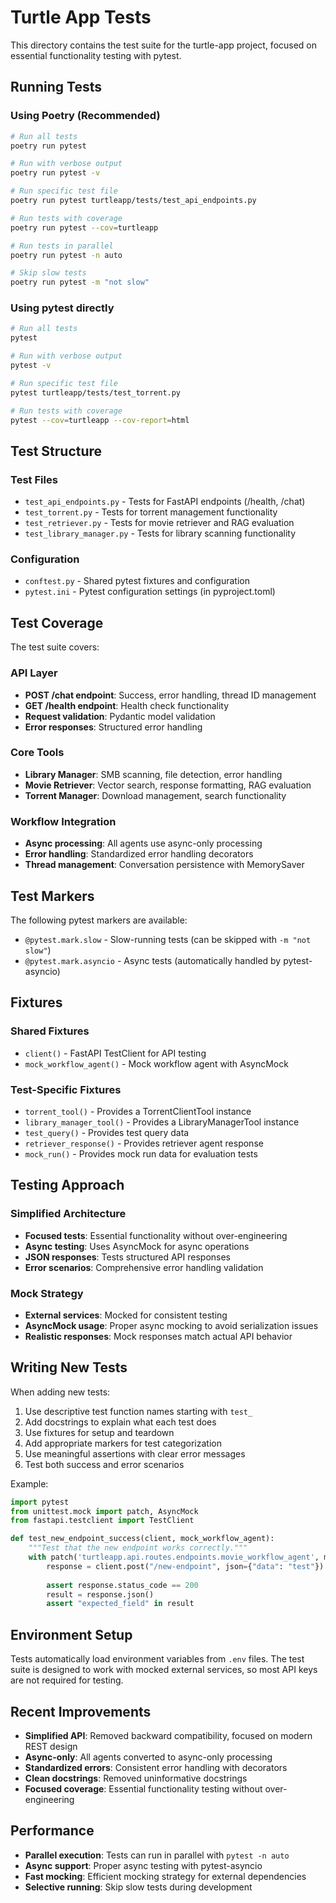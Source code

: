 # Turtle App Tests

This directory contains the test suite for the turtle-app project, focused on essential functionality testing with pytest.

## Running Tests

### Using Poetry (Recommended)

```bash
# Run all tests
poetry run pytest

# Run with verbose output
poetry run pytest -v

# Run specific test file
poetry run pytest turtleapp/tests/test_api_endpoints.py

# Run tests with coverage
poetry run pytest --cov=turtleapp

# Run tests in parallel
poetry run pytest -n auto

# Skip slow tests
poetry run pytest -m "not slow"
```

### Using pytest directly

```bash
# Run all tests
pytest

# Run with verbose output
pytest -v

# Run specific test file
pytest turtleapp/tests/test_torrent.py

# Run tests with coverage
pytest --cov=turtleapp --cov-report=html
```

## Test Structure

### Test Files

- `test_api_endpoints.py` - Tests for FastAPI endpoints (/health, /chat)
- `test_torrent.py` - Tests for torrent management functionality
- `test_retriever.py` - Tests for movie retriever and RAG evaluation
- `test_library_manager.py` - Tests for library scanning functionality

### Configuration

- `conftest.py` - Shared pytest fixtures and configuration
- `pytest.ini` - Pytest configuration settings (in pyproject.toml)

## Test Coverage

The test suite covers:

### API Layer
- **POST /chat endpoint**: Success, error handling, thread ID management
- **GET /health endpoint**: Health check functionality
- **Request validation**: Pydantic model validation
- **Error responses**: Structured error handling

### Core Tools
- **Library Manager**: SMB scanning, file detection, error handling
- **Movie Retriever**: Vector search, response formatting, RAG evaluation
- **Torrent Manager**: Download management, search functionality

### Workflow Integration
- **Async processing**: All agents use async-only processing
- **Error handling**: Standardized error handling decorators
- **Thread management**: Conversation persistence with MemorySaver

## Test Markers

The following pytest markers are available:

- `@pytest.mark.slow` - Slow-running tests (can be skipped with `-m "not slow"`)
- `@pytest.mark.asyncio` - Async tests (automatically handled by pytest-asyncio)

## Fixtures

### Shared Fixtures

- `client()` - FastAPI TestClient for API testing
- `mock_workflow_agent()` - Mock workflow agent with AsyncMock

### Test-Specific Fixtures

- `torrent_tool()` - Provides a TorrentClientTool instance
- `library_manager_tool()` - Provides a LibraryManagerTool instance
- `test_query()` - Provides test query data
- `retriever_response()` - Provides retriever agent response
- `mock_run()` - Provides mock run data for evaluation tests

## Testing Approach

### Simplified Architecture
- **Focused tests**: Essential functionality without over-engineering
- **Async testing**: Uses AsyncMock for async operations
- **JSON responses**: Tests structured API responses
- **Error scenarios**: Comprehensive error handling validation

### Mock Strategy
- **External services**: Mocked for consistent testing
- **AsyncMock usage**: Proper async mocking to avoid serialization issues
- **Realistic responses**: Mock responses match actual API behavior

## Writing New Tests

When adding new tests:

1. Use descriptive test function names starting with `test_`
2. Add docstrings to explain what each test does
3. Use fixtures for setup and teardown
4. Add appropriate markers for test categorization
5. Use meaningful assertions with clear error messages
6. Test both success and error scenarios

Example:

```python
import pytest
from unittest.mock import patch, AsyncMock
from fastapi.testclient import TestClient

def test_new_endpoint_success(client, mock_workflow_agent):
    """Test that the new endpoint works correctly."""
    with patch('turtleapp.api.routes.endpoints.movie_workflow_agent', mock_workflow_agent):
        response = client.post("/new-endpoint", json={"data": "test"})
        
        assert response.status_code == 200
        result = response.json()
        assert "expected_field" in result
```

## Environment Setup

Tests automatically load environment variables from `.env` files. The test suite is designed to work with mocked external services, so most API keys are not required for testing.

## Recent Improvements

- **Simplified API**: Removed backward compatibility, focused on modern REST design
- **Async-only**: All agents converted to async-only processing
- **Standardized errors**: Consistent error handling with decorators
- **Clean docstrings**: Removed uninformative docstrings
- **Focused coverage**: Essential functionality testing without over-engineering

## Performance

- **Parallel execution**: Tests can run in parallel with `pytest -n auto`
- **Async support**: Proper async testing with pytest-asyncio
- **Fast mocking**: Efficient mocking strategy for external dependencies
- **Selective running**: Skip slow tests during development